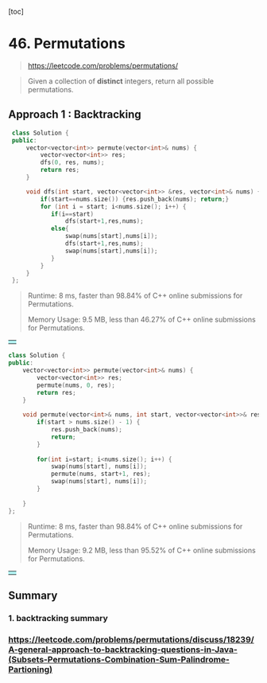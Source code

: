 [toc]

# 46. Permutations

> https://leetcode.com/problems/permutations/

> Given a collection of **distinct** integers, return all possible permutations.

## Approach 1 : Backtracking

```c++
 class Solution {
 public:
	 vector<vector<int>> permute(vector<int>& nums) {
		 vector<vector<int>> res;
		 dfs(0, res, nums);
		 return res;
	 }

	 void dfs(int start, vector<vector<int>> &res, vector<int>& nums) {
         if(start==nums.size()) {res.push_back(nums); return;}
		 for (int i = start; i<nums.size(); i++) {
            if(i==start)             
                dfs(start+1,res,nums);
            else{
                swap(nums[start],nums[i]);
                dfs(start+1,res,nums);
                swap(nums[start],nums[i]);
            }
		 }
	 }
 };

```

> Runtime: 8 ms, faster than 98.84% of C++ online submissions for Permutations.
>
> Memory Usage: 9.5 MB, less than 46.27% of C++ online submissions for Permutations.

<table><tr><td bgcolor=PaleTurquoise>   </td></tr></table>

```c++
class Solution {
public:
    vector<vector<int>> permute(vector<int>& nums) {
        vector<vector<int>> res;
        permute(nums, 0, res);
        return res;
    }
    
    void permute(vector<int>& nums, int start, vector<vector<int>>& res) {
        if(start > nums.size() - 1) {
            res.push_back(nums);
            return;
        }
        
        for(int i=start; i<nums.size(); i++) {
            swap(nums[start], nums[i]);
            permute(nums, start+1, res);
            swap(nums[start], nums[i]);
        }
        
    }
};
```

> Runtime: 8 ms, faster than 98.84% of C++ online submissions for Permutations.
>
> Memory Usage: 9.2 MB, less than 95.52% of C++ online submissions for Permutations.

<table><tr><td bgcolor=PaleTurquoise>   </td></tr></table>

## Summary

### 1. backtracking summary 

### https://leetcode.com/problems/permutations/discuss/18239/A-general-approach-to-backtracking-questions-in-Java-(Subsets-Permutations-Combination-Sum-Palindrome-Partioning)